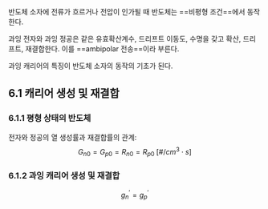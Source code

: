 
반도체 소자에 전류가 흐르거나 전압이 인가될 때 반도체는 ==비평형 조건==에서 동작한다.

과잉 전자와 과잉 정공은 같은 유효확산계수, 드리프트 이동도, 수명을 갖고 확산, 드리프트, 재결합한다. 이를 ==ambipolar 전송==이라 부른다.

과잉 캐리어의 특징이 반도체 소자의 동작의 기초가 된다.

## 6.1 캐리어 생성 및 재결합
### 6.1.1 평형 상태의 반도체

전자와 정공의 열 생성률과 재결합률의 관계:$$G_{n{0}}=G_{p{0}}=R_{n{0}}=R_{p{0}}\;[\#/cm^3 \cdot s]$$
### 6.1.2 과잉 캐리어 생성 및 재결합


$$g^{'}_{n}=g^{'}_{p}$$